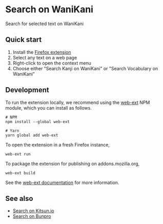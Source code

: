 # Search on WaniKani

Search for selected text on WaniKani

## Quick start

1. Install the [Firefox extension](https://addons.mozilla.org/en-US/firefox/addon/search-on-wanikani/)
2. Select any text on a web page
3. Right-click to open the context menu
4. Choose either "Search Kanji on WaniKani" or "Search Vocabulary on WaniKani"

## Development

To run the extension locally, we recommend using the [web-ext](https://extensionworkshop.com/documentation/develop/getting-started-with-web-ext/) NPM module, which you can install as follows.

```
# NPM
npm install --global web-ext

# Yarn
yarn global add web-ext
```

To open the extension in a fresh Firefox instance,

```
web-ext run
```

To package the extension for publishing on addons.mozilla.org,

```
web-ext build
```

See the [web-ext documentation](https://github.com/mozilla/web-ext#documentation) for more information.

## See also

- [Search on Kitsun.io](https://github.com/Ollie2304/Search-on-Kitsun.io)
- [Search on Bunpro](https://github.com/12joan/search-on-bunpro)
